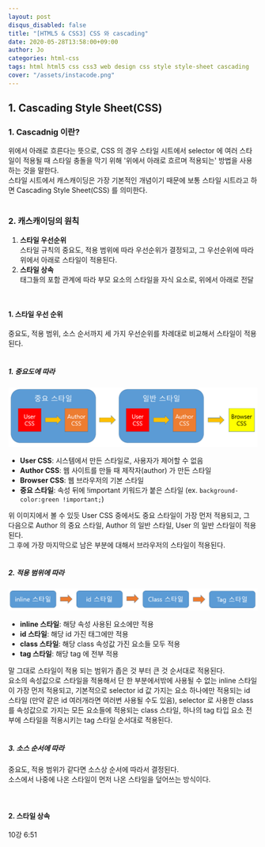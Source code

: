 ```yaml
---
layout: post
disqus_disabled: false
title: "[HTML5 & CSS3] CSS 와 cascading"
date: 2020-05-28T13:58:00+09:00
author: Jo
categories: html-css
tags: html html5 css css3 web design css style style-sheet cascading 
cover: "/assets/instacode.png"
---
```


## 1. Cascading Style Sheet(CSS)
### 1. Cascadnig 이란?
위에서 아래로 흐른다는 뜻으로, CSS 의 경우 스타일 시트에서 selector 에 여러 스타일이 적용될 때 스타일 충돌을 막기 위해 '위에서 아래로 흐르며 적용되는' 방법을 사용하는 것을 말한다.<br>
스타일 시트에서 캐스캐이딩은 가장 기본적인 개념이기 때문에 보통 스타일 시트라고 하면 Cascading Style Sheet(CSS) 를 의미한다.<br>
<br>

### 2. 캐스캐이딩의 원칙
  1. **스타일 우선순위**<br>
  스타일 규칙의 중요도, 적용 범위에 따라 우선순위가 결정되고, 그 우선순위에 따라 위에서 아래로 스타일이 적용된다.
  2. **스타일 상속**<br>
  태그들의 포함 관계에 따라 부모 요소의 스타일을 자식 요소로, 위에서 아래로 전달
<br>

#### 1. 스타일 우선 순위
중요도, 적용 범위, 소스 순서까지 세 가지 우선순위를 차례대로 비교해서 스타일이 적용된다.<br>
<br>
##### 1. 중요도에 따라
<img src="/assets/img/css_cascading/css_priority.png">

  * **User CSS**: 시스템에서 만든 스타일로, 사용자가 제어할 수 없음
  * **Author CSS**: 웹 사이트를 만들 때 제작자(author) 가 만든 스타일
  * **Browser CSS**: 웹 브라우저의 기본 스타일
  * **중요 스타일**: 속성 뒤에 !important 키워드가 붙은 스타일 (ex. `background-color:green !important;`)

위 이미지에서 볼 수 있듯 User CSS 중에서도 중요 스타일이 가장 먼저 적용되고, 그 다음으로 Author 의 중요 스타일, Author 의 일반 스타일, User 의 일반 스타일이 적용된다.<br>
그 후에 가장 마지막으로 남은 부분에 대해서 브라우저의 스타일이 적용된다.<br>
<br>

##### 2. 적용 범위에 따라
<img src="/assets/img/css_cascading/css_priority2.png">

  * **inline 스타일**: 해당 속성 사용된 요소에만 적용
  * **id 스타일**: 해당 id 가진 태그에만 적용
  * **class 스타일**: 해당 class 속성값 가진 요소들 모두 적용
  * **tag 스타일**: 해당 tag 에 전부 적용

말 그대로 스타일이 적용 되는 범위가 좁은 것 부터 큰 것 순서대로 적용된다.<br>
요소의 속성값으로 스타일을 적용해서 단 한 부분에서밖에 사용될 수 없는 inline 스타일이 가장 먼저 적용되고, 기본적으로 selector id 값 가지는 요소 하나에만 적용되는 id 스타일 (만약 같은 id 여러개라면 여러번 사용될 수도 있음), selector 로 사용한 class 를 속성값으로 가지는 모든 요소들에 적용되는 class 스타일, 하나의 tag 타입 요소 전부에 스타일을 적용시키는 tag 스타일 순서대로 적용된다.<br>
<br>

##### 3. 소스 순서에 따라
중요도, 적용 범위가 같다면 소스상 순서에 따라서 결정된다.<br>
소스에서 나중에 나온 스타일이 먼저 나온 스타일을 덮어쓰는 방식이다.<br>
<br>
<br>

#### 2. 스타일 상속
10강 6:51